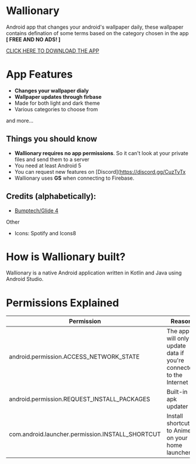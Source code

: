 # Wallionary
Android app that changes your android's wallpaper daily, these wallpaper contains defination of some terms based on the category chosen in the app **[ FREE AND NO ADS! ]**

[CLICK HERE TO DOWNLOAD THE APP](https://github.com/octopols/wallionary/releases/download/release/beta1.apk)

# App Features

* **Changes your wallpaper dialy**
* **Wallpaper updates through firbase**
* Made for both light and dark theme
* Various categories to choose from


and more...


## Things you should know

* **Wallionary requires no app permissions**. So it can't look at your private files and send them to a server
* You need at least Android 5
* You can request new features on [Discord](https://discord.gg/CuzTyTx
* Wallionary uses **GS** when connecting to Firebase.

## Credits (alphabetically):

* [Bumptech/Glide 4](https://github.com/bumptech/glide)

Other

* Icons: Spotify and Icons8

# How is Wallionary built?

Wallionary is a native Android application written in Kotlin and Java using Android Studio.

# Permissions Explained

| Permission  | Reason | Required |
| ------------- | ------------- | ------------- |
| android.permission.ACCESS_NETWORK_STATE  | The app will only update data if you're connected to the Internet | Yes
| android.permission.REQUEST_INSTALL_PACKAGES  | Built-in apk updater | No
| com.android.launcher.permission.INSTALL_SHORTCUT  | Install shortcuts to Anime on your home launcher | No
